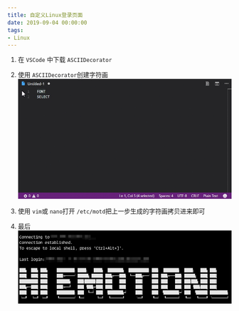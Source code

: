 ```yaml
---
title: 自定义Linux登录页面
date: 2019-09-04 00:00:00
tags:
- Linux
---
```


1. 在 `VSCode` 中下载 `ASCIIDecorator`

2. 使用 `ASCIIDecorator`创建字符画
    ![01](/images/post/01.gif)

3. 使用 `vim`或 `nano`打开 `/etc/motd`把上一步生成的字符画拷贝进来即可

4. 最后
    ![02](/images/post/02.png)

